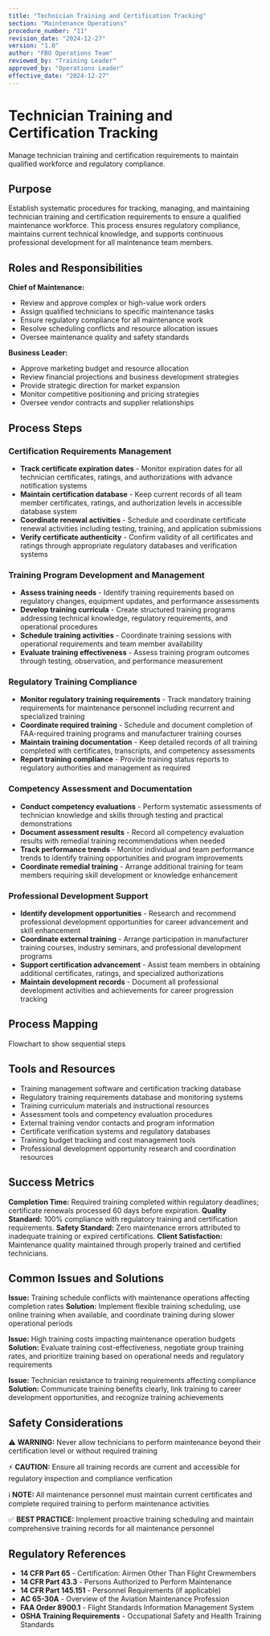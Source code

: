 ```yaml
---
title: "Technician Training and Certification Tracking"
section: "Maintenance Operations"
procedure_number: "11"
revision_date: "2024-12-27"
version: "1.0"
author: "FBO Operations Team"
reviewed_by: "Training Leader"
approved_by: "Operations Leader"
effective_date: "2024-12-27"
---
```


# Technician Training and Certification Tracking

Manage technician training and certification requirements to maintain qualified workforce and regulatory compliance.

## Purpose

Establish systematic procedures for tracking, managing, and maintaining technician training and certification requirements to ensure a qualified maintenance workforce. This process ensures regulatory compliance, maintains current technical knowledge, and supports continuous professional development for all maintenance team members.

## Roles and Responsibilities

**Chief of Maintenance:**

- Review and approve complex or high-value work orders
- Assign qualified technicians to specific maintenance tasks
- Ensure regulatory compliance for all maintenance work
- Resolve scheduling conflicts and resource allocation issues
- Oversee maintenance quality and safety standards

**Business Leader:**

- Approve marketing budget and resource allocation
- Review financial projections and business development strategies
- Provide strategic direction for market expansion
- Monitor competitive positioning and pricing strategies
- Oversee vendor contracts and supplier relationships
## Process Steps

### Certification Requirements Management

- **Track certificate expiration dates** - Monitor expiration dates for all technician certificates, ratings, and authorizations with advance notification systems
- **Maintain certification database** - Keep current records of all team member certificates, ratings, and authorization levels in accessible database system
- **Coordinate renewal activities** - Schedule and coordinate certificate renewal activities including testing, training, and application submissions
- **Verify certificate authenticity** - Confirm validity of all certificates and ratings through appropriate regulatory databases and verification systems

### Training Program Development and Management

- **Assess training needs** - Identify training requirements based on regulatory changes, equipment updates, and performance assessments
- **Develop training curricula** - Create structured training programs addressing technical knowledge, regulatory requirements, and operational procedures
- **Schedule training activities** - Coordinate training sessions with operational requirements and team member availability
- **Evaluate training effectiveness** - Assess training program outcomes through testing, observation, and performance measurement

### Regulatory Training Compliance

- **Monitor regulatory training requirements** - Track mandatory training requirements for maintenance personnel including recurrent and specialized training
- **Coordinate required training** - Schedule and document completion of FAA-required training programs and manufacturer training courses
- **Maintain training documentation** - Keep detailed records of all training completed with certificates, transcripts, and competency assessments
- **Report training compliance** - Provide training status reports to regulatory authorities and management as required

### Competency Assessment and Documentation

- **Conduct competency evaluations** - Perform systematic assessments of technician knowledge and skills through testing and practical demonstrations
- **Document assessment results** - Record all competency evaluation results with remedial training recommendations when needed
- **Track performance trends** - Monitor individual and team performance trends to identify training opportunities and program improvements
- **Coordinate remedial training** - Arrange additional training for team members requiring skill development or knowledge enhancement

### Professional Development Support

- **Identify development opportunities** - Research and recommend professional development opportunities for career advancement and skill enhancement
- **Coordinate external training** - Arrange participation in manufacturer training courses, industry seminars, and professional development programs
- **Support certification advancement** - Assist team members in obtaining additional certificates, ratings, and specialized authorizations
- **Maintain development records** - Document all professional development activities and achievements for career progression tracking

## Process Mapping

Flowchart to show sequential steps

## Tools and Resources

- Training management software and certification tracking database
- Regulatory training requirements database and monitoring systems
- Training curriculum materials and instructional resources
- Assessment tools and competency evaluation procedures
- External training vendor contacts and program information
- Certificate verification systems and regulatory databases
- Training budget tracking and cost management tools
- Professional development opportunity research and coordination resources

## Success Metrics

**Completion Time:** Required training completed within regulatory deadlines; certificate renewals processed 60 days before expiration.
**Quality Standard:** 100% compliance with regulatory training and certification requirements.
**Safety Standard:** Zero maintenance errors attributed to inadequate training or expired certifications.
**Client Satisfaction:** Maintenance quality maintained through properly trained and certified technicians.

## Common Issues and Solutions

**Issue:** Training schedule conflicts with maintenance operations affecting completion rates
**Solution:** Implement flexible training scheduling, use online training when available, and coordinate training during slower operational periods

**Issue:** High training costs impacting maintenance operation budgets
**Solution:** Evaluate training cost-effectiveness, negotiate group training rates, and prioritize training based on operational needs and regulatory requirements

**Issue:** Technician resistance to training requirements affecting compliance
**Solution:** Communicate training benefits clearly, link training to career development opportunities, and recognize training achievements

## Safety Considerations

⚠️ **WARNING:** Never allow technicians to perform maintenance beyond their certification level or without required training

⚡ **CAUTION:** Ensure all training records are current and accessible for regulatory inspection and compliance verification

ℹ️ **NOTE:** All maintenance personnel must maintain current certificates and complete required training to perform maintenance activities

✅ **BEST PRACTICE:** Implement proactive training scheduling and maintain comprehensive training records for all maintenance personnel

## Regulatory References

- **14 CFR Part 65** - Certification: Airmen Other Than Flight Crewmembers
- **14 CFR Part 43.3** - Persons Authorized to Perform Maintenance
- **14 CFR Part 145.151** - Personnel Requirements (if applicable)
- **AC 65-30A** - Overview of the Aviation Maintenance Profession
- **FAA Order 8900.1** - Flight Standards Information Management System
- **OSHA Training Requirements** - Occupational Safety and Health Training Standards
